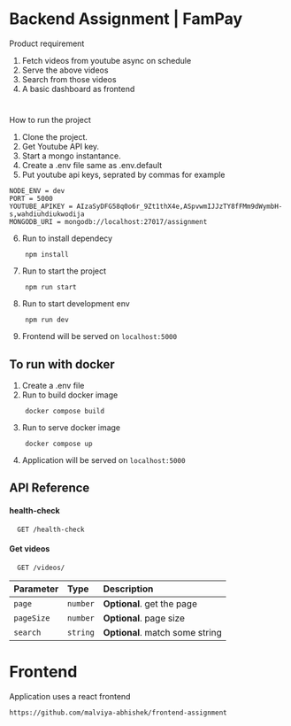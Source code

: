 # Backend Assignment | FamPay

Product requirement

1. Fetch videos from youtube async on schedule
2. Serve the above videos
3. Search from those videos
4. A basic dashboard as frontend

#

How to run the project

1. Clone the project.
2. Get Youtube API key.
3. Start a mongo instantance.
4. Create a .env file same as .env.default
5. Put youtube api keys, seprated by commas for example

```
NODE_ENV = dev
PORT = 5000
YOUTUBE_APIKEY = AIzaSyDFG58q0o6r_9Zt1thX4e,ASpvwmIJJzTY8fFMm9dWymbH-s,wahdiuhdiukwodija
MONGODB_URI = mongodb://localhost:27017/assignment
```

6. Run to install dependecy

```
    npm install
```

7. Run to start the project

```
    npm run start
```

8. Run to start development env

```
    npm run dev
```

9. Frontend will be served on `localhost:5000`

## To run with docker

1. Create a .env file
2. Run to build docker image

```
    docker compose build
```

3. Run to serve docker image

```
    docker compose up
```

4. Application will be served on `localhost:5000`

## API Reference

#### health-check

```http
  GET /health-check
```

#### Get videos

```http
  GET /videos/
```

| Parameter  | Type     | Description                     |
| :--------- | :------- | :------------------------------ |
| `page`     | `number` | **Optional**. get the page      |
| `pageSize` | `number` | **Optional**. page size         |
| `search`   | `string` | **Optional**. match some string |

# Frontend

Application uses a react frontend

```
https://github.com/malviya-abhishek/frontend-assignment
```

